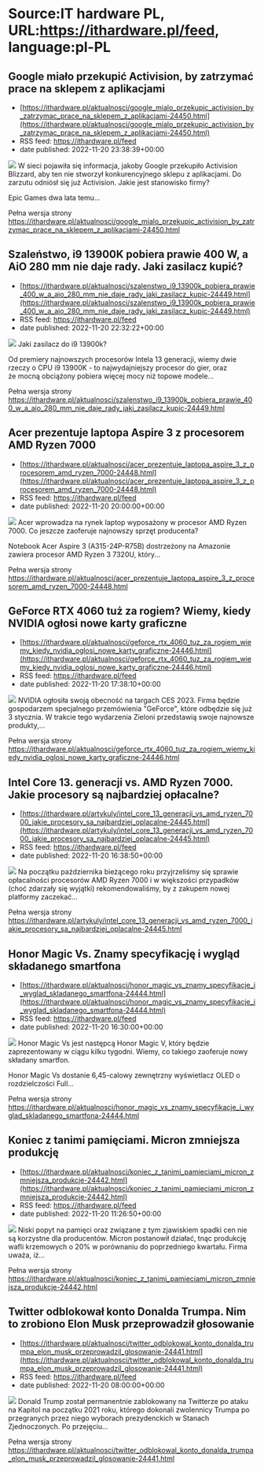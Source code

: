 # Source:IT hardware PL, URL:https://ithardware.pl/feed, language:pl-PL

## Google miało przekupić Activision, by zatrzymać prace na sklepem z aplikacjami
 - [https://ithardware.pl/aktualnosci/google_mialo_przekupic_activision_by_zatrzymac_prace_na_sklepem_z_aplikacjami-24450.html](https://ithardware.pl/aktualnosci/google_mialo_przekupic_activision_by_zatrzymac_prace_na_sklepem_z_aplikacjami-24450.html)
 - RSS feed: https://ithardware.pl/feed
 - date published: 2022-11-20 23:38:39+00:00

<img src="https://ithardware.pl/artykuly/min/24450_1.jpg" />            W sieci pojawiła się informacja, jakoby Google przekupiło Activision Blizzard, aby ten nie stworzył konkurencyjnego sklepu z aplikacjami. Do zarzutu odni&oacute;sł się już Activision. Jakie jest stanowisko firmy?

Epic Games dwa lata temu...
            <p>Pełna wersja strony <a href="https://ithardware.pl/aktualnosci/google_mialo_przekupic_activision_by_zatrzymac_prace_na_sklepem_z_aplikacjami-24450.html">https://ithardware.pl/aktualnosci/google_mialo_przekupic_activision_by_zatrzymac_prace_na_sklepem_z_aplikacjami-24450.html</a></p>

## Szaleństwo, i9 13900K pobiera prawie 400 W, a AiO 280 mm nie daje rady. Jaki zasilacz kupić?
 - [https://ithardware.pl/aktualnosci/szalenstwo_i9_13900k_pobiera_prawie_400_w_a_aio_280_mm_nie_daje_rady_jaki_zasilacz_kupic-24449.html](https://ithardware.pl/aktualnosci/szalenstwo_i9_13900k_pobiera_prawie_400_w_a_aio_280_mm_nie_daje_rady_jaki_zasilacz_kupic-24449.html)
 - RSS feed: https://ithardware.pl/feed
 - date published: 2022-11-20 22:32:22+00:00

<img src="https://ithardware.pl/artykuly/min/24449_1.jpg" />            Jaki zasilacz do i9 13900k?

Od premiery najnowszych procesor&oacute;w Intela 13 generacji, wiemy dwie rzeczy o CPU&nbsp;i9 13900K&nbsp;- to najwydajniejszy procesor do gier, oraz że&nbsp;mocną obciążony pobiera więcej mocy niż topowe modele...
            <p>Pełna wersja strony <a href="https://ithardware.pl/aktualnosci/szalenstwo_i9_13900k_pobiera_prawie_400_w_a_aio_280_mm_nie_daje_rady_jaki_zasilacz_kupic-24449.html">https://ithardware.pl/aktualnosci/szalenstwo_i9_13900k_pobiera_prawie_400_w_a_aio_280_mm_nie_daje_rady_jaki_zasilacz_kupic-24449.html</a></p>

## Acer prezentuje laptopa Aspire 3 z procesorem AMD Ryzen 7000
 - [https://ithardware.pl/aktualnosci/acer_prezentuje_laptopa_aspire_3_z_procesorem_amd_ryzen_7000-24448.html](https://ithardware.pl/aktualnosci/acer_prezentuje_laptopa_aspire_3_z_procesorem_amd_ryzen_7000-24448.html)
 - RSS feed: https://ithardware.pl/feed
 - date published: 2022-11-20 20:00:00+00:00

<img src="https://ithardware.pl/artykuly/min/24448_1.jpg" />            Acer wprowadza na rynek laptop wyposażony w procesor AMD Ryzen 7000. Co jeszcze zaoferuje najnowszy sprzęt producenta?

Notebook Acer&nbsp;Aspire 3 (A315-24P-R75B) dostrzeżony na Amazonie zawiera procesor&nbsp;AMD Ryzen 3 7320U, kt&oacute;ry...
            <p>Pełna wersja strony <a href="https://ithardware.pl/aktualnosci/acer_prezentuje_laptopa_aspire_3_z_procesorem_amd_ryzen_7000-24448.html">https://ithardware.pl/aktualnosci/acer_prezentuje_laptopa_aspire_3_z_procesorem_amd_ryzen_7000-24448.html</a></p>

## GeForce RTX 4060 tuż za rogiem? Wiemy, kiedy NVIDIA ogłosi nowe karty graficzne
 - [https://ithardware.pl/aktualnosci/geforce_rtx_4060_tuz_za_rogiem_wiemy_kiedy_nvidia_oglosi_nowe_karty_graficzne-24446.html](https://ithardware.pl/aktualnosci/geforce_rtx_4060_tuz_za_rogiem_wiemy_kiedy_nvidia_oglosi_nowe_karty_graficzne-24446.html)
 - RSS feed: https://ithardware.pl/feed
 - date published: 2022-11-20 17:38:10+00:00

<img src="https://ithardware.pl/artykuly/min/24446_1.jpg" />            NVIDIA ogłosiła swoją obecność na targach CES 2023. Firma będzie gospodarzem specjalnego przem&oacute;wienia &quot;GeForce&quot;, kt&oacute;re odbędzie się już 3 stycznia. W trakcie tego wydarzenia Zieloni przedstawią swoje najnowsze produkty,...
            <p>Pełna wersja strony <a href="https://ithardware.pl/aktualnosci/geforce_rtx_4060_tuz_za_rogiem_wiemy_kiedy_nvidia_oglosi_nowe_karty_graficzne-24446.html">https://ithardware.pl/aktualnosci/geforce_rtx_4060_tuz_za_rogiem_wiemy_kiedy_nvidia_oglosi_nowe_karty_graficzne-24446.html</a></p>

## Intel Core 13. generacji vs. AMD Ryzen 7000. Jakie procesory są najbardziej opłacalne?
 - [https://ithardware.pl/artykuly/intel_core_13_generacji_vs_amd_ryzen_7000_jakie_procesory_sa_najbardziej_oplacalne-24445.html](https://ithardware.pl/artykuly/intel_core_13_generacji_vs_amd_ryzen_7000_jakie_procesory_sa_najbardziej_oplacalne-24445.html)
 - RSS feed: https://ithardware.pl/feed
 - date published: 2022-11-20 16:38:50+00:00

<img src="https://ithardware.pl/artykuly/min/24445_1.jpg" />            Na początku października bieżącego roku przyjrzeliśmy się sprawie opłacalności procesor&oacute;w AMD Ryzen 7000 i w większości przypadk&oacute;w (choć zdarzały się wyjątki) rekomendowaliśmy, by z zakupem nowej platformy zaczekać...
            <p>Pełna wersja strony <a href="https://ithardware.pl/artykuly/intel_core_13_generacji_vs_amd_ryzen_7000_jakie_procesory_sa_najbardziej_oplacalne-24445.html">https://ithardware.pl/artykuly/intel_core_13_generacji_vs_amd_ryzen_7000_jakie_procesory_sa_najbardziej_oplacalne-24445.html</a></p>

## Honor Magic Vs. Znamy specyfikację i wygląd składanego smartfona
 - [https://ithardware.pl/aktualnosci/honor_magic_vs_znamy_specyfikacje_i_wyglad_skladanego_smartfona-24444.html](https://ithardware.pl/aktualnosci/honor_magic_vs_znamy_specyfikacje_i_wyglad_skladanego_smartfona-24444.html)
 - RSS feed: https://ithardware.pl/feed
 - date published: 2022-11-20 16:30:00+00:00

<img src="https://ithardware.pl/artykuly/min/24444_1.jpg" />            Honor Magic Vs jest następcą Honor Magic V, kt&oacute;ry będzie zaprezentowany w ciągu kilku tygodni. Wiemy, co takiego zaoferuje nowy składany smartfon.

Honor Magic Vs dostanie 6,45-calowy zewnętrzny wyświetlacz OLED o rozdzielczości Full...
            <p>Pełna wersja strony <a href="https://ithardware.pl/aktualnosci/honor_magic_vs_znamy_specyfikacje_i_wyglad_skladanego_smartfona-24444.html">https://ithardware.pl/aktualnosci/honor_magic_vs_znamy_specyfikacje_i_wyglad_skladanego_smartfona-24444.html</a></p>

## Koniec z tanimi pamięciami. Micron zmniejsza produkcję
 - [https://ithardware.pl/aktualnosci/koniec_z_tanimi_pamieciami_micron_zmniejsza_produkcje-24442.html](https://ithardware.pl/aktualnosci/koniec_z_tanimi_pamieciami_micron_zmniejsza_produkcje-24442.html)
 - RSS feed: https://ithardware.pl/feed
 - date published: 2022-11-20 11:26:50+00:00

<img src="https://ithardware.pl/artykuly/min/24442_1.jpg" />            Niski popyt na pamięci oraz związane z tym zjawiskiem spadki cen nie są korzystne dla producent&oacute;w. Micron postanowił&nbsp;działać, tnąc produkcję wafli krzemowych o 20% w por&oacute;wnaniu do poprzedniego kwartału.&nbsp;Firma uważa, iż...
            <p>Pełna wersja strony <a href="https://ithardware.pl/aktualnosci/koniec_z_tanimi_pamieciami_micron_zmniejsza_produkcje-24442.html">https://ithardware.pl/aktualnosci/koniec_z_tanimi_pamieciami_micron_zmniejsza_produkcje-24442.html</a></p>

## Twitter odblokował konto Donalda Trumpa. Nim to zrobiono Elon Musk przeprowadził głosowanie
 - [https://ithardware.pl/aktualnosci/twitter_odblokowal_konto_donalda_trumpa_elon_musk_przeprowadzil_glosowanie-24441.html](https://ithardware.pl/aktualnosci/twitter_odblokowal_konto_donalda_trumpa_elon_musk_przeprowadzil_glosowanie-24441.html)
 - RSS feed: https://ithardware.pl/feed
 - date published: 2022-11-20 08:00:00+00:00

<img src="https://ithardware.pl/artykuly/min/24441_1.jpg" />            Donald Trump został permanentnie zablokowany na Twitterze&nbsp;po ataku na Kapitol na początku 2021 roku, kt&oacute;rego&nbsp;dokonali zwolennicy Trumpa&nbsp;po przegranych przez niego wyborach prezydenckich w Stanach Zjednoczonych. Po przejęciu...
            <p>Pełna wersja strony <a href="https://ithardware.pl/aktualnosci/twitter_odblokowal_konto_donalda_trumpa_elon_musk_przeprowadzil_glosowanie-24441.html">https://ithardware.pl/aktualnosci/twitter_odblokowal_konto_donalda_trumpa_elon_musk_przeprowadzil_glosowanie-24441.html</a></p>


